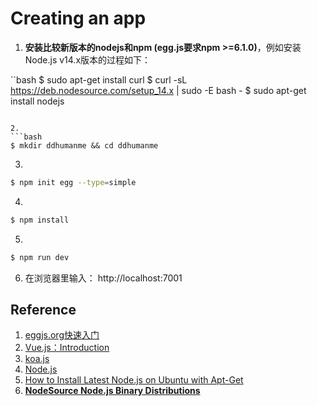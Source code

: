 # Creating an app

1. **安装比较新版本的nodejs和npm (egg.js要求npm >=6.1.0)**，例如安装Node.js v14.x版本的过程如下：

``bash
$ sudo apt-get install curl
$ curl -sL https://deb.nodesource.com/setup_14.x | sudo -E bash -
$ sudo apt-get install nodejs
```

2. 
```bash
$ mkdir ddhumanme && cd ddhumanme
```

3. 
```bash
$ npm init egg --type=simple
```

4. 
```bash
$ npm install
```

5. 
```bash
$ npm run dev
```

6. 在浏览器里输入： http://localhost:7001

## Reference

1. [eggjs.org快速入门](https://eggjs.org/zh-cn/intro/quickstart.html)
2. [Vue.js：Introduction](https://vuejs.org/v2/guide/)
3. [koa.js](https://koajs.com/)
4. [Node.js](https://nodejs.org/api/http.html#http_server_listen_port_hostname_backlog_callback)
5. [How to Install Latest Node.js on Ubuntu with Apt-Get](https://tecadmin.net/install-latest-nodejs-npm-on-ubuntu/)
6. [**NodeSource Node.js Binary Distributions**](https://github.com/nodesource/distributions/blob/master/README.md)


